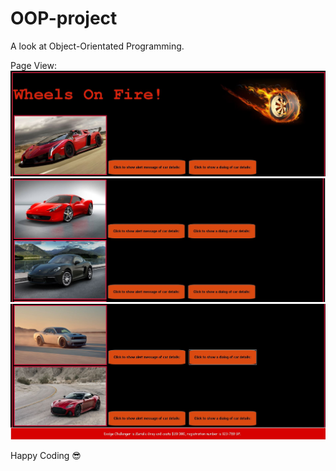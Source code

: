 # OOP-project
A look at Object-Orientated Programming.

Page View:
<img src="/images/pageView1.JPG" alt="Page view">
<img src="/images/pageView2.JPG" alt="Page view">
<img src="/images/pageView3.JPG" alt="Page view">

Happy Coding :sunglasses:
